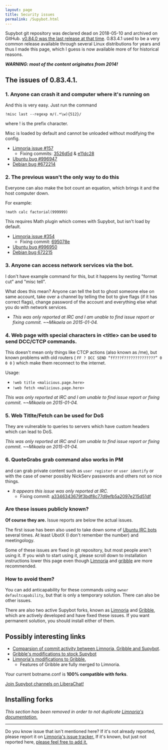 ```yaml
---
layout: page
title: Security issues
permalink: /Supybot.html
---
```


<!-- @format -->

Supybot git repository was declared dead on 2018-05-10 and archived on GitHub.
[v0.84.0 was the last release at that time](https://github.com/Supybot/Supybot/releases/tag/v0.84.0).
0.83.4.1 used to be a very common release available through several Linux
distributions for years and thus I made this page, which I guess is now
available more of for historical reasons.

**_WARNING: most of the content originates from 2014!_**

## The issues of 0.83.4.1.

### 1. Anyone can crash it and computer where it's running on

And this is very easy. Just run the command

`!misc last --regexp m/(.*\w){512}/`

where ! is the prefix character.

Misc is loaded by default and cannot be unloaded without modifying the config.

- [Limnoria issue #157](https://github.com/ProgVal/Limnoria/issues/157)
  - Fixing commits:
    [3526d5d](https://github.com/ProgVal/Limnoria/commit/3526d5dabf587457a43af8bee8d4db21986e8222)
    &
    [e11dc28](https://github.com/ProgVal/Limnoria/commit/e11dc28025de877b1b6cf059013eef88337b7e44)
- [Ubuntu bug #996947](https://bugs.launchpad.net/ubuntu/+source/supybot/+bug/996947)
- [Debian bug #672214](https://bugs.debian.org/cgi-bin/bugreport.cgi?bug=672214)

### 2. The previous wasn't the only way to do this

Everyone can also make the bot count an equation, which brings it and the host
computer down.

For example:

`!math calc factorial(999999)`

This requires Math plugin which comes with Supybot, but isn't load by default.

- [Limnoria issue #354](https://github.com/ProgVal/Limnoria/issues/354)
  - Fixing commit:
    [695078e](https://github.com/ProgVal/Limnoria/commit/695078edeb91e5ff1eec728fedf0e0c27b55c505)
- [Ubuntu bug #996950](https://bugs.launchpad.net/ubuntu/+source/supybot/+bug/996950)
- [Debian bug 672215](https://bugs.debian.org/cgi-bin/bugreport.cgi?bug=672215)

### 3. Anyone can access network services via the bot.

I don't have example command for this, but it happens by nesting "format cut"
and "misc tell".

What does this mean? Anyone can tell the bot to ghost someone else on same
account, take over a channel by telling the bot to give flags (if it has correct
flags), change password of the account and everything else what you do with
network services.

- _This was only reported at IRC and I am unable to find issue report or fixing
  commit. ~~Mikaela on 2015-01-04._

### 4. Web page with special characters in \<title\> can be used to send DCC/CTCP commands.

This doesn't mean only things like CTCP actions (also known as /me), but known
problems with old routers ( `FF ? DCC SEND “ff???f??????????????” 0 0 0` ) which
make them reconnect to the internet.

Usage:

- `!web title <malicious.page.here>`
- `!web fetch <malicious.page.here>`

_This was only reported at IRC and I am unable to find issue report or fixing
commit. ~~Mikaela on 2015-01-04._

### 5. Web Titlte/Fetch can be used for DoS

They are vulnerable to queries to servers which have custom headers which can
lead to DoS.

_This was only reported at IRC and I am unable to find issue report or fixing
commit. ~~Mikaela on 2015-01-04._

### 6. QuoteGrabs grab command also works in PM

and can grab private content such as `user register` or `user identify` or with
the case of owner possibly NickServ passwords and others not so nice things.

- _It appears this issue was only reported at IRC._
  - Fixing commit:
    [a3346343679f3bdf8c77d9efb5a2097e215d51df](https://github.com/ProgVal/Limnoria/commit/a3346343679f3bdf8c77d9efb5a2097e215d51df)

### Are these issues publicly known?

**Of course they are.** Issue reports are below the actual issues.

The first issue has been also used to take down some of
[Ubuntu IRC bots](https://wiki.ubuntu.com/IRC/Bots) several times. At least
UbotX (I don't remember the number) and meetingology.

Some of these issues are fixed in git repository, but most people aren't using
it. If you wish to start using it, please scroll down to installation
instructions lower this page even though [Limnoria] and [gribble] are more
recommended.

### How to avoid them?

You can add anticapability for these commands using `owner defaultcapability`,
but that is only a temporary solution. There can also be other issues.

There are also two active Supybot forks, known as [Limnoria] and [Gribble],
which are actively developed and have fixed these issues. If you want permanent
solution, you should install either of them.

## Possibly interesting links

- [Comparsion of commit activity between Limnoria, Gribble and Supybot](https://www.openhub.net/p/compare?project_0=Limnoria&project_1=Gribble%3A+Support+Bottie&project_2=Supybot).
- [Gribble's modifications to stock Supybot](https://sourceforge.net/p/gribble/wiki/Gribble_Project_Git_Repository/)
- [Limnoria's modifications to Gribble.](https://github.com/ProgVal/Limnoria/wiki/LGC)
  - Features of Gribble are fully merged to Limnoria.

Your current botname.conf is **100% compatible with forks**.

[Join Supybot channels on LiberaChat!](ircs://irc.libera.chat:6697/#supybot,#gribble,#limnoria)

[Limnoria]: https://github.com/ProgVal/Limnoria
[Gribble]: http://github.com/nanotube/supybot_fixes

## Installing forks

_This section has been removed in order to not duplicate
[Limnoria's documentation.](http://doc.supybot.aperio.fr/en/latest/use/install.html)_

---

Do you know issue that isn't mentioned here? If it's not already reported,
please report it
on [Limnoria's issue tracker.](https://github.com/ProgVal/Limnoria/issues) If
it's known, but just not reported here,
[please feel free to add it.](https://github.com/Mikaela/limnoria/edit/gh-pages/Supybot.markdown)

